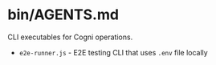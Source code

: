 # bin/AGENTS.md

CLI executables for Cogni operations.

- `e2e-runner.js` - E2E testing CLI that uses `.env` file locally